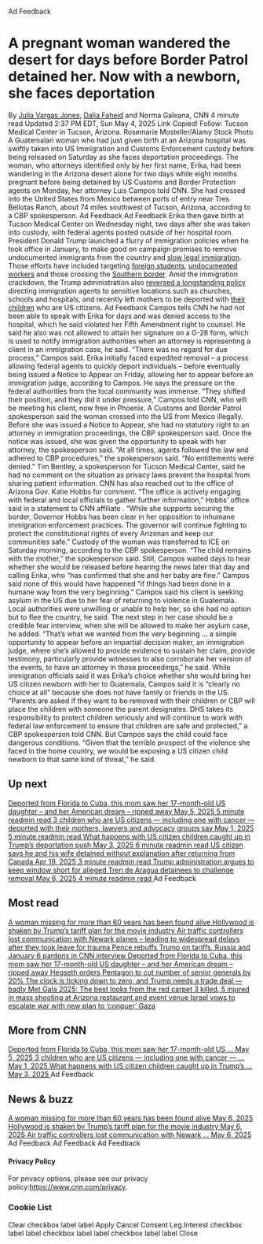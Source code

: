 Ad Feedback
#  A pregnant woman wandered the desert for days before Border Patrol detained her. Now with a newborn, she faces deportation 
By [Julia Vargas Jones](https://www.cnn.com/profiles/julia-jones), [Dalia Faheid](https://www.cnn.com/profiles/dalia-faheid) and Norma Galeana, CNN 
4 minute read 
Updated 2:37 PM EDT, Sun May 4, 2025 
Link Copied! 
Follow:
Tucson Medical Center in Tucson, Arizona.
Rosemarie Mosteller/Alamy Stock Photo
A Guatemalan woman who had just given birth at an Arizona hospital was swiftly taken into US Immigration and Customs Enforcement custody before being released on Saturday as she faces deportation proceedings. 
The woman, who attorneys identified only by her first name, Erika, had been wandering in the Arizona desert alone for two days while eight months pregnant before being detained by US Customs and Border Protection agents on Monday, her attorney Luis Campos told CNN. 
She had crossed into the United States from Mexico between ports of entry near Tres Bellotas Ranch, about 74 miles southwest of Tucson, Arizona, according to a CBP spokesperson. 
Ad Feedback
Ad Feedback
Erika then gave birth at Tucson Medical Center on Wednesday night, two days after she was taken into custody, with federal agents posted outside of her hospital room. 
President Donald Trump launched a flurry of immigration policies when he took office in January, to make good on campaign promises to remove undocumented immigrants from the country and [slow legal immigration](https://www.cnn.com/2025/01/21/politics/trump-us-mexico-border-migrants). Those efforts have included targeting [foreign students](https://www.cnn.com/2025/03/20/us/universities-trump-immigration-international-students/index.html), [undocumented workers](https://www.cnn.com/2025/05/01/politics/undocumented-immigrants-social-security/index.html) and those crossing the [Southern border](https://www.cnn.com/2025/01/22/politics/trump-immigration-blitz/index.html). 
Amid the immigration crackdown, the Trump administration also [reversed a longstanding policy](https://www.cnn.com/2025/01/21/politics/ice-can-arrest-people-at-churches-and-schools/index.html) directing immigration agents to sensitive locations such as churches, schools and hospitals, and recently left mothers to be deported with [their children](https://www.cnn.com/2025/04/27/us/children-us-citizens-deported-honduras) who are US citizens. 
Ad Feedback
Campos tells CNN he had not been able to speak with Erika for days and was denied access to the hospital, which he said violated her Fifth Amendment right to counsel. He said he also was not allowed to attain her signature on a G-28 form, which is used to notify immigration authorities when an attorney is representing a client in an immigration case, he said. 
“There was no regard for due process,” Campos said. 
Erika initially faced expedited removal – a process allowing federal agents to quickly deport individuals – before eventually being issued a Notice to Appear on Friday, allowing her to appear before an immigration judge, according to Campos. 
He says the pressure on the federal authorities from the local community was immense. 
“They shifted their position, and they did it under pressure,” Campos told CNN, who will be meeting his client, now free in Phoenix. 
A Customs and Border Patrol spokesperson said the woman crossed into the US from Mexico illegally. Before she was issued a Notice to Appear, she had no statutory right to an attorney in immigration proceedings, the CBP spokesperson said. Once the notice was issued, she was given the opportunity to speak with her attorney, the spokesperson said. 
“At all times, agents followed the law and adhered to CBP procedures,” the spokesperson said. “No entitlements were denied.” 
Tim Bentley, a spokesperson for Tucson Medical Center, said he had no comment on the situation as privacy laws prevent the hospital from sharing patient information. CNN has also reached out to the office of Arizona Gov. Katie Hobbs for comment. 
“The office is actively engaging with federal and local officials to gather further information,” Hobbs’ office said in a statement to CNN affiliate . “While she supports securing the border, Governor Hobbs has been clear in her opposition to inhumane immigration enforcement practices. The governor will continue fighting to protect the constitutional rights of every Arizonan and keep our communities safe.” 
Custody of the woman was transferred to ICE on Saturday morning, according to the CBP spokesperson. “The child remains with the mother,” the spokesperson said. 
Still, Campos waited days to hear whether she would be released before hearing the news later that day and calling Erika, who “has confirmed that she and her baby are fine.” Campos said none of this would have happened “if things had been done in a humane way from the very beginning.” 
Campos said his client is seeking asylum in the US due to her fear of returning to violence in Guatemala. Local authorities were unwilling or unable to help her, so she had no option but to flee the country, he said. The next step in her case should be a credible fear interview, when she will be allowed to make her asylum case, he added. 
“That’s what we wanted from the very beginning … a simple opportunity to appear before an impartial decision maker, an immigration judge, where she’s allowed to provide evidence to sustain her claim, provide testimony, particularly provide witnesses to also corroborate her version of the events, to have an attorney in those proceedings,” he said. 
While immigration officials said it was Erika’s choice whether she would bring her US citizen newborn with her to Guatemala, Campos said it is “clearly no choice at all” because she does not have family or friends in the US. 
“Parents are asked if they want to be removed with their children or CBP will place the children with someone the parent designates. DHS takes its responsibility to protect children seriously and will continue to work with federal law enforcement to ensure that children are safe and protected,” a CBP spokesperson told CNN. 
But Campos says the child could face dangerous conditions. “Given that the terrible prospect of the violence she faced in the home country, we would be exposing a US citizen child newborn to that same kind of threat,” he said. 
## Up next
[ Deported from Florida to Cuba, this mom saw her 17-month-old US daughter – and her American dream – ripped away May 5, 2025  5 minute readmin read ](https://www.cnn.com/2025/05/05/americas/heidy-sanchez-cuba-mom-deported-us-daughter-intl-latam?iid=cnn_buildContentRecirc_end_recirc)
[ 3 children who are US citizens — including one with cancer — deported with their mothers, lawyers and advocacy groups say May 1, 2025  5 minute readmin read ](https://www.cnn.com/2025/04/27/us/children-us-citizens-deported-honduras/index.html?iid=cnn_buildContentRecirc_end_recirc)
[ What happens with US citizen children caught up in Trump’s deportation push May 3, 2025  6 minute readmin read ](https://www.cnn.com/2025/05/03/politics/what-happens-with-us-citizen-children-caught-up-in-trumps-deportation-push?iid=cnn_buildContentRecirc_end_recirc)
[ US citizen says he and his wife detained without explanation after returning from Canada Apr 19, 2025  3 minute readmin read ](https://www.cnn.com/2025/04/18/us/us-citizen-detained-canada/index.html?iid=cnn_buildContentRecirc_end_recirc)
[ Trump administration argues to keep window short for alleged Tren de Aragua detainees to challenge removal May 6, 2025  4 minute readmin read ](https://www.cnn.com/2025/05/05/politics/hearing-tren-de-aragua-detainees?iid=cnn_buildContentRecirc_end_recirc)
Ad Feedback
## Most read
[ A woman missing for more than 60 years has been found alive ](https://www.cnn.com/2025/05/05/us/audrey-backeberg-missing-found-alive?iid=cnn_buildContentRecirc_end_recirc)
[ Hollywood is shaken by Trump’s tariff plan for the movie industry ](https://www.cnn.com/2025/05/05/media/movie-tariffs-trump-hollywood?iid=cnn_buildContentRecirc_end_recirc)
[ Air traffic controllers lost communication with Newark planes – leading to widespread delays after they took leave for trauma ](https://www.cnn.com/2025/05/05/us/newark-airport-additional-flight-delays?iid=cnn_buildContentRecirc_end_recirc)
[ Pence rebuffs Trump on tariffs, Russia and January 6 pardons in CNN interview ](https://www.cnn.com/2025/05/05/politics/january-6-pence-trump-tariffs-russia?iid=cnn_buildContentRecirc_end_recirc)
[ Deported from Florida to Cuba, this mom saw her 17-month-old US daughter – and her American dream – ripped away ](https://www.cnn.com/2025/05/05/americas/heidy-sanchez-cuba-mom-deported-us-daughter-intl-latam?iid=cnn_buildContentRecirc_end_recirc)
[ Hegseth orders Pentagon to cut number of senior generals by 20% ](https://www.cnn.com/2025/05/05/politics/hegseth-orders-pentagon-cut-senior-generals?iid=cnn_buildContentRecirc_end_recirc)
[ The clock is ticking down to zero, and Trump needs a trade deal — badly ](https://www.cnn.com/2025/05/05/business/trade-war-deal-trump?iid=cnn_buildContentRecirc_end_recirc)
[ Met Gala 2025: The best looks from the red carpet ](https://www.cnn.com/2025/05/05/style/met-gala-2025-red-carpet-fashion?iid=cnn_buildContentRecirc_end_recirc)
[ 3 killed, 5 injured in mass shooting at Arizona restaurant and event venue ](https://www.cnn.com/2025/05/05/us/shooting-glendale-arizona-multiple-injured-hnk?iid=cnn_buildContentRecirc_end_recirc)
[ Israel vows to escalate war with new plan to ‘conquer’ Gaza ](https://www.cnn.com/2025/05/05/middleeast/israel-gaza-expansion-hnk-intl?iid=cnn_buildContentRecirc_end_recirc)
## More from CNN
[ Deported from Florida to Cuba, this mom saw her 17-month-old US ... May 5, 2025  ](https://www.cnn.com/2025/05/05/americas/heidy-sanchez-cuba-mom-deported-us-daughter-intl-latam?iid=cnn_buildContentRecirc_end_recirc)
[ 3 children who are US citizens — including one with cancer — ... May 1, 2025  ](https://www.cnn.com/2025/04/27/us/children-us-citizens-deported-honduras/index.html?iid=cnn_buildContentRecirc_end_recirc)
[ What happens with US citizen children caught up in Trump’s ... May 3, 2025  ](https://www.cnn.com/2025/05/03/politics/what-happens-with-us-citizen-children-caught-up-in-trumps-deportation-push?iid=cnn_buildContentRecirc_end_recirc)
Ad Feedback
## News & buzz
[ A woman missing for more than 60 years has been found alive May 6, 2025  ](https://www.cnn.com/2025/05/05/us/audrey-backeberg-missing-found-alive?iid=cnn_buildContentRecirc_end_recirc)
[ Hollywood is shaken by Trump’s tariff plan for the movie industry May 6, 2025  ](https://www.cnn.com/2025/05/05/media/movie-tariffs-trump-hollywood?iid=cnn_buildContentRecirc_end_recirc)
[ Air traffic controllers lost communication with Newark ... May 6, 2025  ](https://www.cnn.com/2025/05/05/us/newark-airport-additional-flight-delays?iid=cnn_buildContentRecirc_end_recirc)
Ad Feedback
Ad Feedback
Ad Feedback
#### Privacy Policy
For privacy options, please see our privacy policy:<https://www.cnn.com/privacy>.
### Cookie List
Clear
checkbox label label
Apply Cancel
Consent Leg.Interest
checkbox label label
checkbox label label
checkbox label label
Close
